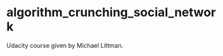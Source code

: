 algorithm_crunching_social_network
==================================

Udacity course given by Michael Littman.